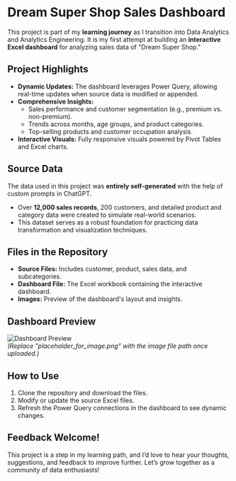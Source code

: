 # Dream Super Shop Sales Dashboard

This project is part of my **learning journey** as I transition into Data Analytics and Analytics Engineering. It is my first attempt at building an **interactive Excel dashboard** for analyzing sales data of "Dream Super Shop."

## Project Highlights

- **Dynamic Updates:** The dashboard leverages Power Query, allowing real-time updates when source data is modified or appended.  
- **Comprehensive Insights:**  
  - Sales performance and customer segmentation (e.g., premium vs. non-premium).  
  - Trends across months, age groups, and product categories.  
  - Top-selling products and customer occupation analysis.  
- **Interactive Visuals:** Fully responsive visuals powered by Pivot Tables and Excel charts.  

## Source Data

The data used in this project was **entirely self-generated** with the help of custom prompts in ChatGPT.

- Over **12,000 sales records**, 200 customers, and detailed product and category data were created to simulate real-world scenarios.  
- This dataset serves as a robust foundation for practicing data transformation and visualization techniques.

## Files in the Repository

- **Source Files:** Includes customer, product, sales data, and subcategories.  
- **Dashboard File:** The Excel workbook containing the interactive dashboard.  
- **Images:** Preview of the dashboard's layout and insights.  

## Dashboard Preview

![Dashboard Preview](placeholder_for_image.png)  
*(Replace "placeholder_for_image.png" with the image file path once uploaded.)*

## How to Use

1. Clone the repository and download the files.  
2. Modify or update the source Excel files.  
3. Refresh the Power Query connections in the dashboard to see dynamic changes.  

## Feedback Welcome!

This project is a step in my learning path, and I’d love to hear your thoughts, suggestions, and feedback to improve further. Let’s grow together as a community of data enthusiasts!
